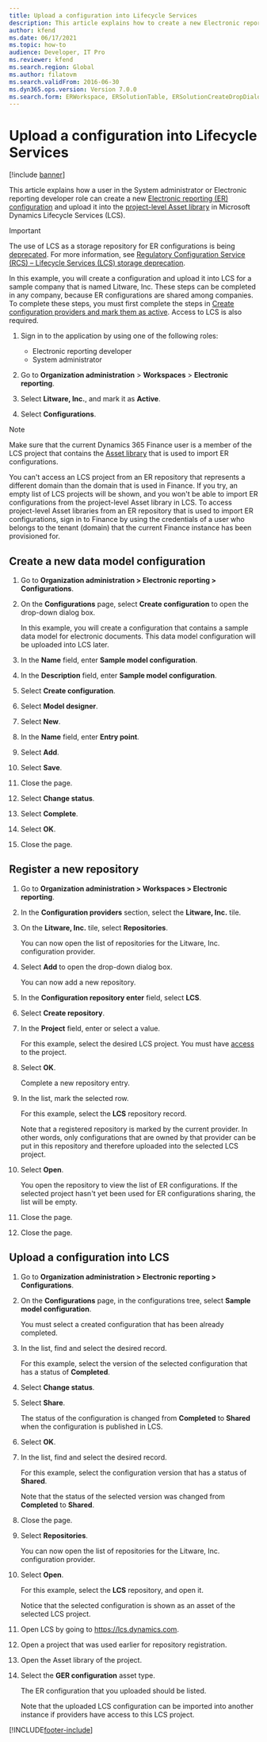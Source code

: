 ```yaml
---
title: Upload a configuration into Lifecycle Services
description: This article explains how to create a new Electronic reporting (ER) configuration and upload it into Microsoft Dynamics Lifecycle Services (LCS).
author: kfend
ms.date: 06/17/2021
ms.topic: how-to
audience: Developer, IT Pro
ms.reviewer: kfend
ms.search.region: Global
ms.author: filatovm
ms.search.validFrom: 2016-06-30
ms.dyn365.ops.version: Version 7.0.0
ms.search.form: ERWorkspace, ERSolutionTable, ERSolutionCreateDropDialog, ERDataModelDesigner, ERDataModelContentsItemCreationDialog, ERSolutionRepositoryTable, ERSolutionRepositoryCreateDropDialog, ERSolutionImport
---
```

# Upload a configuration into Lifecycle Services

[!include [banner](../../includes/banner.md)]

This article explains how a user in the System administrator or Electronic reporting developer role can create a new [Electronic reporting (ER) configuration](../general-electronic-reporting.md#Configuration) and upload it into the [project-level Asset library](../../lifecycle-services/asset-library.md) in Microsoft Dynamics Lifecycle Services (LCS).

> [!IMPORTANT]
> The use of LCS as a storage repository for ER configurations is being [deprecated](../../../../finance/get-started/removed-deprecated-features-finance.md#features-removed-or-deprecated-in-the-finance-10017-release). For more information, see [Regulatory Configuration Service (RCS) – Lifecycle Services (LCS) storage deprecation](../../../../finance/localizations/rcs-lcs-repo-dep-faq.md).

In this example, you will create a configuration and upload it into LCS for a sample company that is named Litware, Inc. These steps can be completed in any company, because ER configurations are shared among companies. To complete these steps, you must first complete the steps in [Create configuration providers and mark them as active](er-configuration-provider-mark-it-active-2016-11.md). Access to LCS is also required.

1. Sign in to the application by using one of the following roles:

    - Electronic reporting developer
    - System administrator

2. Go to **Organization administration** \> **Workspaces** \> **Electronic reporting**.
3. Select **Litware, Inc.**, and mark it as **Active**.
4. Select **Configurations**.

<a name="accessconditions"></a>
> [!NOTE]
> Make sure that the current Dynamics 365 Finance user is a member of the LCS project that contains the [Asset library](../../lifecycle-services/asset-library.md#asset-library-support) that is used to import ER configurations.
>
> You can't access an LCS project from an ER repository that represents a different domain than the domain that is used in Finance. If you try, an empty list of LCS projects will be shown, and you won't be able to import ER configurations from the project-level Asset library in LCS. To access project-level Asset libraries from an ER repository that is used to import ER configurations, sign in to Finance by using the credentials of a user who belongs to the tenant (domain) that the current Finance instance has been provisioned for.

## Create a new data model configuration

1. Go to **Organization administration \> Electronic reporting \> Configurations**.
2. On the **Configurations** page, select **Create configuration** to open the drop-down dialog box.

    In this example, you will create a configuration that contains a sample data model for electronic documents. This data model configuration will be uploaded into LCS later.

3. In the **Name** field, enter **Sample model configuration**.
4. In the **Description** field, enter **Sample model configuration**.
5. Select **Create configuration**.
6. Select **Model designer**.
7. Select **New**.
8. In the **Name** field, enter **Entry point**.
9. Select **Add**.
10. Select **Save**.
11. Close the page.
12. Select **Change status**.
13. Select **Complete**.
14. Select **OK**.
15. Close the page.

## Register a new repository

1. Go to **Organization administration \> Workspaces \> Electronic reporting**.

2. In the **Configuration providers** section, select the **Litware, Inc.** tile.

3. On the **Litware, Inc.** tile, select **Repositories**.

    You can now open the list of repositories for the Litware, Inc. configuration provider.

4. Select **Add** to open the drop-down dialog box.

    You can now add a new repository.

5. In the **Configuration repository enter** field, select **LCS**.
6. Select **Create repository**.
7. In the **Project** field, enter or select a value.

    For this example, select the desired LCS project. You must have [access](#accessconditions) to the project.

8. Select **OK**.

    Complete a new repository entry.

9. In the list, mark the selected row.

    For this example, select the **LCS** repository record.

    Note that a registered repository is marked by the current provider. In other words, only configurations that are owned by that provider can be put in this repository and therefore uploaded into the selected LCS project.

10. Select **Open**.

    You open the repository to view the list of ER configurations. If the selected project hasn't yet been used for ER configurations sharing, the list will be empty.

11. Close the page.
12. Close the page.

## Upload a configuration into LCS

1. Go to **Organization administration \> Electronic reporting \> Configurations**.
2. On the **Configurations** page, in the configurations tree, select **Sample model configuration**.

    You must select a created configuration that has been already completed.

3. In the list, find and select the desired record.

    For this example, select the version of the selected configuration that has a status of **Completed**.

4. Select **Change status**.
5. Select **Share**.

    The status of the configuration is changed from **Completed** to **Shared** when the configuration is published in LCS.

6. Select **OK**.
7. In the list, find and select the desired record.

    For this example, select the configuration version that has a status of **Shared**.

    Note that the status of the selected version was changed from **Completed** to **Shared**.

8. Close the page.
9. Select **Repositories**.

    You can now open the list of repositories for the Litware, Inc. configuration provider.

10. Select **Open**.

    For this example, select the **LCS** repository, and open it.

    Notice that the selected configuration is shown as an asset of the selected LCS project.

11. Open LCS by going to <https://lcs.dynamics.com>.
12. Open a project that was used earlier for repository registration.
13. Open the Asset library of the project.
14. Select the **GER configuration** asset type.

    The ER configuration that you uploaded should be listed.

    Note that the uploaded LCS configuration can be imported into another instance if providers have access to this LCS project.


[!INCLUDE[footer-include](../../../../includes/footer-banner.md)]
